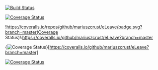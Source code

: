 [![Build Status](https://travis-ci.org/mariuszcrust/eLeave.svg?branch=master)](https://travis-ci.org/mariuszcrust/eLeave)

[![Coverage Status](https://coveralls.io/repos/github/mariuszcrust/eLeave/badge.svg?branch=master)](https://coveralls.io/github/mariuszcrust/eLeave?branch=master)


!https://coveralls.io/repos/github/mariuszcrust/eLeave/badge.svg?branch=master(Coverage Status)!:https://coveralls.io/github/mariuszcrust/eLeave?branch=master

{<img src="https://coveralls.io/repos/github/mariuszcrust/eLeave/badge.svg?branch=master" alt="Coverage Status" />}[https://coveralls.io/github/mariuszcrust/eLeave?branch=master]

<a href='https://coveralls.io/github/mariuszcrust/eLeave?branch=master'><img src='https://coveralls.io/repos/github/mariuszcrust/eLeave/badge.svg?branch=master' alt='Coverage Status' /></a>
